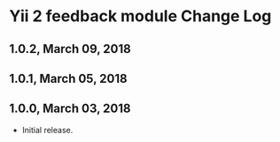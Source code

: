 Yii 2 feedback module Change Log
================================================


1.0.2, March 09, 2018
------------------------
1.0.1, March 05, 2018
------------------------
1.0.0, March 03, 2018
------------------------

- Initial release.
